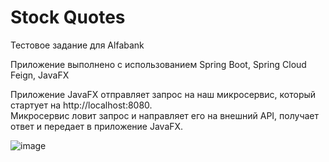 <H1>Stock Quotes</h1>
<p>Тестовое задание для Alfabank</p>
<p>
  Приложение выполнено с использованием Spring Boot, Spring Cloud Feign, JavaFX
</p>
<p>
  Приложение JavaFX отправляет запрос на наш микросервис, который стартует на http://localhost:8080.<br>
  Микросервис ловит запрос и направляет его на внешний API, получает ответ и передает в приложение JavaFX.
</p>

![image](https://user-images.githubusercontent.com/82264058/132232394-ccb6e552-c54f-41cb-92c6-cfed31511c34.png)
